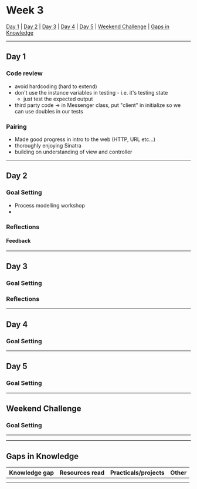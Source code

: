 # Week 3

[Day 1](#day-1) | [Day 2](#day-2) | [Day 3](#day-3) | [Day 4](#day-4) | [Day 5](#day-5) | [Weekend Challenge](#weekend-challenge) | [Gaps in Knowledge](#gaps-in-knowledge) 



---------

## Day 1

### Code review
- avoid hardcoding (hard to extend)
- don't use the instance variables in testing - i.e. it's testing state
  - just test the expected output
- third party code -> in Messenger class, put "client" in initialize so we can use doubles in our tests

### Pairing
- Made good progress in intro to the web (HTTP, URL etc...)
- thoroughly enjoying Sinatra
- building on understanding of view and controller

----------

## Day 2

### Goal Setting
- Process modelling workshop
- 

### Reflections

#### Feedback


----------

## Day 3

### Goal Setting


### Reflections


-----------

## Day 4

### Goal Setting



-----------  

## Day 5

### Goal Setting


-----------

## Weekend Challenge  

### Goal Setting 

  
------------------  
------------------  
  
  ## Gaps in Knowledge
  
| Knowledge gap | Resources read | Practicals/projects | Other |
| --- | --- | --- | --- |
|  | |  |  |
|  | | | |
